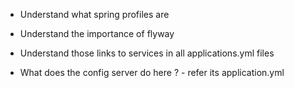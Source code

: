 * Understand what spring profiles are
* Understand the importance of flyway
* Understand those links to services in all applications.yml files

* What does the config server do here ? - refer its application.yml